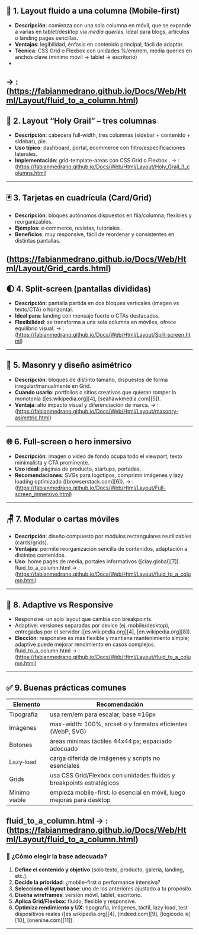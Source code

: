 
## 🧱 1. Layout fluido a una columna (Mobile‑first)

* **Descripción**: comienza con una sola columna en móvil, que se expande a varias en tablet/desktop vía *media queries*. Ideal para blogs, artículos o landing pages sencillas.
* **Ventajas**: legibilidad, énfasis en contenido principal, fácil de adaptar.
* **Técnica**: CSS Grid o Flexbox con unidades %/em/rem, media queries en anchos clave (mínimo móvil → tablet → escritorio)
* 
 → :
(https://fabianmedrano.github.io/Docs/Web/Html/Layout/fluid_to_a_column.html)
---

## 🔲 2. Layout “Holy Grail” – tres columnas

* **Descripción**: cabecera full‑width, tres columnas (sidebar + contenido + sidebar), pie.
* **Uso típico**: dashboard, portal, ecommerce con filtro/especificaciones laterales.
* **Implementación**: grid-template-areas con CSS Grid o Flexbox .
 → :
(https://fabianmedrano.github.io/Docs/Web/Html/Layout/Holy_Grail_3_columns.html)
---

## 🃏 3. Tarjetas en cuadrícula (Card/Grid)

* **Descripción**: bloques autónomos dispuestos en fila/columna; flexibles y reorganizables.
* **Ejemplos**: e‑commerce, revistas, tutoriales .
* **Beneficios**: muy responsive, fácil de reordenar y consistentes en distintas pantallas.

(https://fabianmedrano.github.io/Docs/Web/Html/Layout/Grid_cards.html)
---

## 🌓 4. Split-screen (pantallas divididas)

* **Descripción**: pantalla partida en dos bloques verticales (imagen vs texto/CTA) o horizontal.
* **Ideal para**: landing con mensaje fuerte o CTAs destacados.
* **Flexibilidad**: se transforma a una sola columna en móviles, ofrece equilibrio visual.
→ :
(https://fabianmedrano.github.io/Docs/Web/Html/Layout/Split‑screen.html)
---

## 🔳 5. Masonry y diseño asimétrico

* **Descripción**: bloques de distinto tamaño, dispuestos de forma irregular/manualmente en Grid.
* **Cuando usarlo**: portfolios o sitios creativos que quieran romper la monotonía ([es.wikipedia.org][4], [seahawkmedia.com][5]).
* **Ventaja**: alto impacto visual y diferenciación de marca.
→ :
(https://fabianmedrano.github.io/Docs/Web/Html/Layout/masonry-asimetric.html)
---

## 🌐 6. Full-screen o hero inmersivo

* **Descripción**: imagen o vídeo de fondo ocupa todo el viewport, texto minimalista y CTA prominente.
* **Uso ideal**: páginas de producto, startups, portadas.
* **Recomendaciones**: SVGs para logotipos, comprimir imágenes y lazy loading optimizado ([browserstack.com][6]).
 → :
(https://fabianmedrano.github.io/Docs/Web/Html/Layout/Full-screen_inmersivo.html)
---

## 🪑 7. Modular o cartas móviles

* **Descripción**: diseño compuesto por módulos rectangulares reutilizables (cards/grids).
* **Ventajas**: permite reorganización sencilla de contenidos, adaptación a distintos contenidos.
* **Uso**: home pages de media, portales informativos ([clay.global][7]).
fluid_to_a_column.html → :
(https://fabianmedrano.github.io/Docs/Web/Html/Layout/fluid_to_a_column.html)
---

## 🧩 8. Adaptive vs Responsive

* Responsive: un solo layout que cambia con breakpoints.
* Adaptive: versiones separadas por device (ej. mobile/desktop), entregadas por el servidor ([es.wikipedia.org][4], [en.wikipedia.org][8]).
* **Elección**: responsive es más flexible y mantiene mantenimiento simple; adaptive puede mejorar rendimiento en casos complejos.
fluid_to_a_column.html → :
(https://fabianmedrano.github.io/Docs/Web/Html/Layout/fluid_to_a_column.html)
---

## ✅ 9. Buenas prácticas comunes

| Elemento      | Recomendación                                                           |
| ------------- | ----------------------------------------------------------------------- |
| Tipografía    | usa rem/em para escalar; base ≈16px                                     |
| Imágenes      | max-width: 100%, srcset o <picture> y formatos eficientes (WebP, SVG)   |
| Botones       | áreas mínimas táctiles 44x44 px; espaciado adecuado                     |
| Lazy‑load     | carga diferida de imágenes y scripts no esenciales                      |
| Grids         | usa CSS Grid/Flexbox con unidades fluidas y breakpoints estratégicos    |
| Mínimo viable | empieza mobile-first: lo esencial en móvil, luego mejoras para desktop  |
fluid_to_a_column.html → :
(https://fabianmedrano.github.io/Docs/Web/Html/Layout/fluid_to_a_column.html)
---

### 🎯 ¿Cómo elegir la base adecuada?

1. **Define el contenido y objetivo** (solo texto, producto, galería, landing, etc.).
2. **Decide la prioridad**: ¿mobile–first o performance intensiva?
3. **Selecciona el layout base**: uno de los anteriores ajustado a tu propósito.
4. **Diseña wireframes**: versión móvil, tablet, escritorio.
5. **Aplica Grid/Flexbox**: fluido, flexible y responsive.
6. **Optimiza rendimiento y UX**: tipografía, imágenes, táctil, lazy‑load, test dispositivos reales ([es.wikipedia.org][4], [indeed.com][9], [logicode.ie][10], [onenine.com][11]).

---

